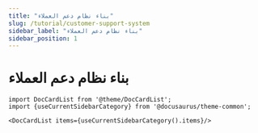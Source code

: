 ```yaml
---
title: "بناء نظام دعم العملاء"
slug: /tutorial/customer-support-system
sidebar_label: "بناء نظام دعم العملاء"
sidebar_position: 1
---
```


# بناء نظام دعم العملاء

```mdx-code-block
import DocCardList from '@theme/DocCardList';
import {useCurrentSidebarCategory} from '@docusaurus/theme-common';

<DocCardList items={useCurrentSidebarCategory().items}/>
```